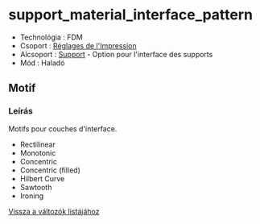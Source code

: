 # support\_material\_interface\_pattern

* Technológia : FDM
* Csoport : [Réglages de l'Impression](../print_settings/print_settings.md)
* Alcsoport : [Support](../print_settings/print_settings.md#support) - Option pour l'interface des supports
* Mód : Haladó

## Motif

### Leírás

Motifs pour couches d'interface.

* Rectilinear
* Monotonic
* Concentric
* Concentric \(filled\)
* Hilbert Curve
* Sawtooth
* Ironing

[Vissza a változók listájához](variable_list.md)


